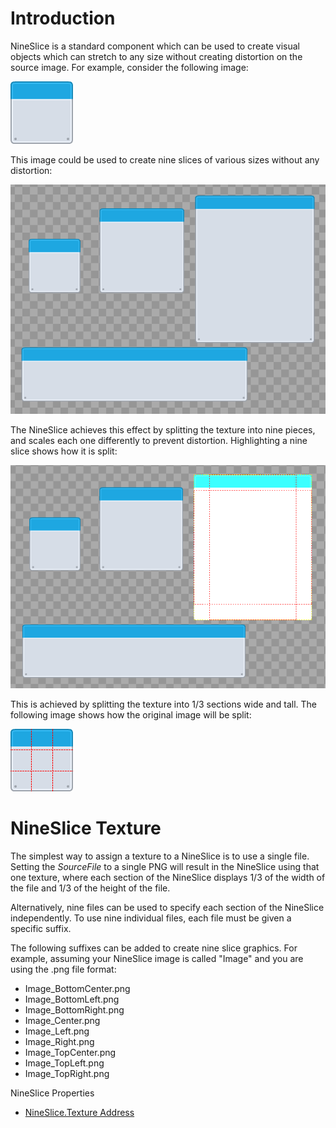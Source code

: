 # Introduction

NineSlice is a standard component which can be used to create visual objects which can stretch to any size without creating distortion on the source image. For example, consider the following image:

![](NineSlice_metalPanel_blue.png)

This image could be used to create nine slices of various sizes without any distortion:

![](NineSlice_NineSliceScreenShot.PNG)

The NineSlice achieves this effect by splitting the texture into nine pieces, and scales each one differently to prevent distortion. Highlighting a nine slice shows how it is split:

![](NineSlice_NineSliceSplit.png)

This is achieved by splitting the texture into 1/3 sections wide and tall. The following image shows how the original image will be split:

![](NineSlice_NineSliceImageSplit.png)

# NineSlice Texture

The simplest way to assign a texture to a NineSlice is to use a single file. Setting the _SourceFile_ to a single PNG will result in the NineSlice using that one texture, where each section of the NineSlice displays 1/3 of the width of the file and 1/3 of the height of the file.

Alternatively, nine files can be used to specify each section of the NineSlice independently. To use nine individual files, each file must be given a specific suffix. 

The following suffixes can be added to create nine slice graphics.  For example, assuming your NineSlice image is called "Image" and you are using the .png file format:

* Image_BottomCenter.png
* Image_BottomLeft.png
* Image_BottomRight.png
* Image_Center.png
* Image_Left.png
* Image_Right.png
* Image_TopCenter.png
* Image_TopLeft.png
* Image_TopRight.png

NineSlice Properties

* [NineSlice.Texture Address](NineSlice.Texture-Address)